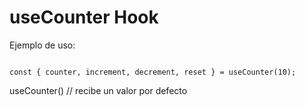 # useCounter Hook

Ejemplo de uso:
```

const { counter, increment, decrement, reset } = useCounter(10);

```

useCounter() // recibe un valor por defecto
